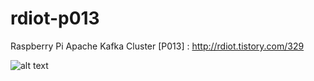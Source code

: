# rdiot-p013
Raspberry Pi Apache Kafka Cluster [P013] : http://rdiot.tistory.com/329

![alt text](http://cfile3.uf.tistory.com/image/2276B93D5947CEA62BBB19)
